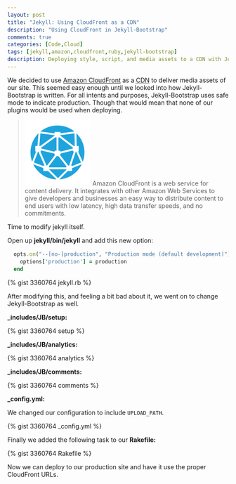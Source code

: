 ```yaml
---
layout: post
title: "Jekyll: Using CloudFront as a CDN"
description: "Using CloudFront in Jekyll-Bootstrap"
comments: true
categories: [Code,Cloud]
tags: [jekyll,amazon,cloudfront,ruby,jekyll-bootstrap]
description: Deploying style, script, and media assets to a CDN with Jekyll.
---
```


We decided to use [Amazon CloudFront](http://xorcode.net/R2fO1q) as a <abbr title="Content Delivery Network">CDN</abbr> to deliver media assets of our site. This seemed easy enough until we looked into how Jekyll-Bootstrap is written. For all intents and purposes, Jekyll-Bootstrap uses safe mode to indicate production. Though that would mean that none of our plugins would be used when deploying.

<!--more-->

> <img src="/public/uploads/2012/08/cloudfront.png" class="pull-right"> Amazon CloudFront is a web service for content delivery. It integrates with other Amazon Web Services to give developers and businesses an easy way to distribute content to end users with low latency, high data transfer speeds, and no commitments.

Time to modify jekyll itself.

Open up **jekyll/bin/jekyll** and add this new option:

```ruby
  opts.on("--[no-]production", "Production mode (default development)") do |production|
    options['production'] = production
  end
```

{% gist 3360764 jekyll.rb %}

After modifying this, and feeling a bit bad about it, we went on to change Jekyll-Bootstrap as well.

**_includes/JB/setup:**

{% gist 3360764 setup %}

**_includes/JB/analytics:**

{% gist 3360764 analytics %}

**_includes/JB/comments:**

{% gist 3360764 comments %}

**_config.yml:**

We changed our configuration to include `UPLOAD_PATH`.

{% gist 3360764 _config.yml %}

Finally we added the following task to our **Rakefile:**

{% gist 3360764 Rakefile %}

Now we can deploy to our production site and have it use the proper CloudFront URLs.

